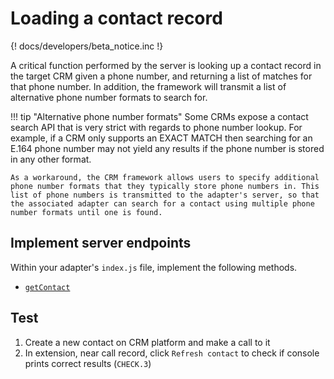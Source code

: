 # Loading a contact record

{! docs/developers/beta_notice.inc !}

A critical function performed by the server is looking up a contact record in the target CRM given a phone number, and returning a list of matches for that phone number. In addition, the framework will transmit a list of alternative phone number formats to search for. 

!!! tip "Alternative phone number formats"
    Some CRMs expose a contact search API that is very strict with regards to phone number lookup. For example, if a CRM only supports an EXACT MATCH then searching for an E.164 phone number may not yield any results if the phone number is stored in any other format.
	
	As a workaround, the CRM framework allows users to specify additional phone number formats that they typically store phone numbers in. This list of phone numbers is transmitted to the adapter's server, so that the associated adapter can search for a contact using multiple phone number formats until one is found.

## Implement server endpoints

Within your adapter's `index.js` file, implement the following methods.

* [`getContact`](interfaces/getContact.md)

## Test

1. Create a new contact on CRM platform and make a call to it
2. In extension, near call record, click `Refresh contact` to check if console prints correct results (`CHECK.3`)

